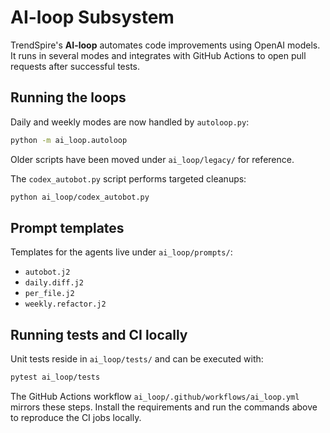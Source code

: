 # AI-loop Subsystem

TrendSpire's **AI-loop** automates code improvements using OpenAI models. It runs in several modes and integrates with GitHub Actions to open pull requests after successful tests.

## Running the loops

Daily and weekly modes are now handled by `autoloop.py`:

```bash
python -m ai_loop.autoloop
```

Older scripts have been moved under `ai_loop/legacy/` for reference.

The `codex_autobot.py` script performs targeted cleanups:

```bash
python ai_loop/codex_autobot.py
```

## Prompt templates

Templates for the agents live under `ai_loop/prompts/`:

- `autobot.j2`
- `daily.diff.j2`
- `per_file.j2`
- `weekly.refactor.j2`

## Running tests and CI locally

Unit tests reside in `ai_loop/tests/` and can be executed with:

```bash
pytest ai_loop/tests
```

The GitHub Actions workflow `ai_loop/.github/workflows/ai_loop.yml` mirrors these steps. Install the requirements and run the commands above to reproduce the CI jobs locally.


